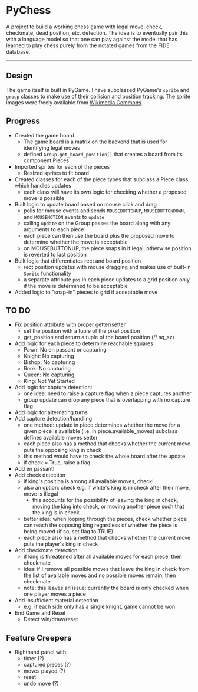 # PyChess

A project to build a working chess game with legal move, check, checkmate, dead position, etc. detection. The idea is to eventually pair this with a language model so that one can play against the model that has learned to play chess purely from the notated games from the FIDE database.

____

## Design

The game itself is built in PyGame. I have subclassed PyGame's `sprite` and `group` classes to make use of their collision and position tracking. The sprite images were freely available from [Wikimedia Commons](https://commons.wikimedia.org/wiki/Category:PNG_chess_pieces/Standard_transparent).

## Progress

- Created the game board 
    - The game board is a matrix on the backend that is used for identifying legal moves
    - defined `Group.get_board_position()` that creates a board from its component Pieces
- Imported sprites for each of the pieces
    - Resized sprites to fit board
- Created classes for each of the piece types that subclass a Piece class which handles updates
    - each class will have its own logic for checking whether a proposed move is possible
- Built logic to update board based on mouse click and drag
    - polls for mouse events and sends `MOUSEBUTTONUP`, `MOUSEBUTTONDOWN`, and `MOUSEMOTION` events to `update`
    - calling `update` on the Group passes the board along with any arguments to each piece
    - each piece can then use the board plus the proposed move to determine whether the move is acceptable
    - on MOUSEBUTTONUP, the piece snaps in if legal, otherwise position is reverted to last position
- Built logic that differentiates rect and board position
    - rect position updates with mouse dragging and makes use of built-in `Sprite` functionality
    - a separate attribute `pos` in each piece updates to a grid position only if the move is determined to be acceptable
- Added logic to "snap-in" pieces to grid if acceptable move

## TO DO

- Fix position attribute with proper getter/setter
    - set the position with a tuple of the pixel position
    - get_position and return a tuple of the board position (// sq_sz)
- Add logic for each piece to determine reachable squares
    - Pawn: No en passant or capturing
    - Knight: No capturing
    - Bishop: No capturing
    - Rook: No capturing
    - Queen: No capturing
    - King: Not Yet Started
- Add logic for capture detection:
    - one idea: need to raise a capture flag when a piece captures another
    - group update can drop any piece that is overlapping with no capture flag
- Add logic for alternating turns
- Add capture detection/handling
    - one method: update in piece determines whether the move for a given piece is available (i.e. in piece.available_moves)
    subclass defines available moves setter
    - each piece also has a method that checks whether the current move puts the opposing king in check
    - this method would have to check the whole board after the update
    - if check = True, raise a flag 
- Add en passant!
- Add check detection
    - if king's position is among all available moves, check!
    - also an option: check e.g. if white's king is in check after their move, move is illegal
        - this accounts for the possibility of leaving the king in check, moving the king into check, or moving another piece such that the king is in check
    - better idea: when looping through the pieces, check whether piece can reach the opposing king regardless of whether the piece is being moved (if so, set flag to TRUE) 
    - each piece also has a method that checks whether the current move puts the player's king in check
- Add checkmate detection
    - if king is threatened after all available moves for each piece, then checkmate
    -  idea: if I remove all possible moves that leave the king in check from the list of available moves and no possible moves remain, then checkmate
    - note: this leaves an issue: currently the board is only checked when one player moves a piece
- Add insufficient material detection
    - e.g. if each side only has a single knight, game cannot be won
- End Game and Reset
    - Detect win/draw/reset

## Feature Creepers

- Righthand panel with:
    - timer (?)
    - captured pieces (?)
    - moves played (?)
    - reset
    - undo move (?)